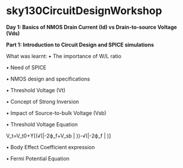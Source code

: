 # sky130CircuitDesignWorkshop
 **Day 1: Basics of NMOS Drain Current (Id) vs Drain-to-source Voltage (Vds)**
 
 **Part 1: Introduction to Circuit Design and SPICE simulations**
 
 What was learnt:
•	The importance of W/L ratio

•	Need of SPICE

•	NMOS design and specifications

•	Threshold Voltage (Vt)

•	Concept of Strong Inversion

•	Impact of Source-to-bulk Voltage (Vsb)

•	Threshold Voltage Equation

V_t=V_t0+ϒ[(√(|-2ϕ_f+V_sb | ))-√(|-2ϕ_f | )]

•	Body Effect Coefficient expression

•	Fermi Potential Equation
